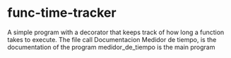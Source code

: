 # func-time-tracker
A simple program with a decorator that keeps track of how long a function takes to execute.
The file call Documentacion Medidor de tiempo, is the documentation of the program
medidor_de_tiempo is the main program

